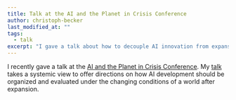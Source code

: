```yaml
---
title: Talk at the AI and the Planet in Crisis Conference 
author: christoph-becker
last_modified_at: ""
tags: 
  - talk
excerpt: "I gave a talk about how to decouple AI innovation from expansion in a world after growth, see full post for details."
---
```


I recently gave a talk at the [AI and the Planet in Crisis Conference](https://philtech.univie.ac.at/ai-and-the-planet-in-crisis-conference/). My [talk](https://philtech.univie.ac.at/ai-and-the-planet-in-crisis-conference/abstracts/christoph-becker/) takes a systemic view to offer directions on how AI development should be organized and evaluated under the changing conditions of a world after expansion. 

